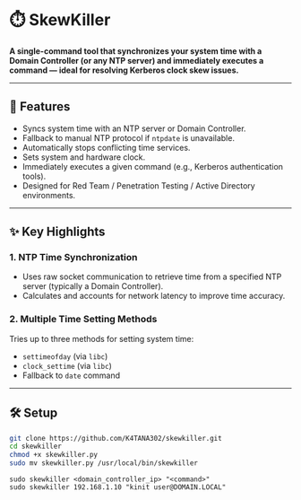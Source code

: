 # ⏱️ SkewKiller

**A single-command tool that synchronizes your system time with a Domain Controller (or any NTP server) and immediately executes a command — ideal for resolving Kerberos clock skew issues.**

---

## 🚀 Features

- Syncs system time with an NTP server or Domain Controller.
- Fallback to manual NTP protocol if `ntpdate` is unavailable.
- Automatically stops conflicting time services.
- Sets system and hardware clock.
- Immediately executes a given command (e.g., Kerberos authentication tools).
- Designed for Red Team / Penetration Testing / Active Directory environments.

---

## ✨ Key Highlights

### 1. NTP Time Synchronization
- Uses raw socket communication to retrieve time from a specified NTP server (typically a Domain Controller).
- Calculates and accounts for network latency to improve time accuracy.

### 2. Multiple Time Setting Methods
Tries up to three methods for setting system time:
- `settimeofday` (via `libc`)
- `clock_settime` (via `libc`)
- Fallback to `date` command

---

## 🛠️ Setup

```bash
git clone https://github.com/K4TANA302/skewkiller.git
cd skewkiller
chmod +x skewkiller.py
sudo mv skewkiller.py /usr/local/bin/skewkiller
```
```
sudo skewkiller <domain_controller_ip> "<command>"
sudo skewkiller 192.168.1.10 "kinit user@DOMAIN.LOCAL"
```

